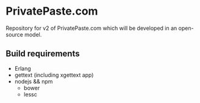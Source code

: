 PrivatePaste.com
================
Repository for v2 of PrivatePaste.com which will be developed in an open-source
model.

Build requirements
------------------
- Erlang
- gettext (including xgettext app)
- nodejs && npm
  - bower
  - lessc
